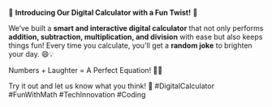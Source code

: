 🚀 **Introducing Our Digital Calculator with a Fun Twist!** 🎉  

We’ve built a **smart and interactive digital calculator** that not only performs **addition, subtraction, multiplication, and division** with ease but also keeps things fun! Every time you calculate, you'll get a **random joke** to brighten your day. 😄💡  

Numbers + Laughter = A Perfect Equation! 🔢😂  

Try it out and let us know what you think! 🚀 #DigitalCalculator #FunWithMath #TechInnovation #Coding
